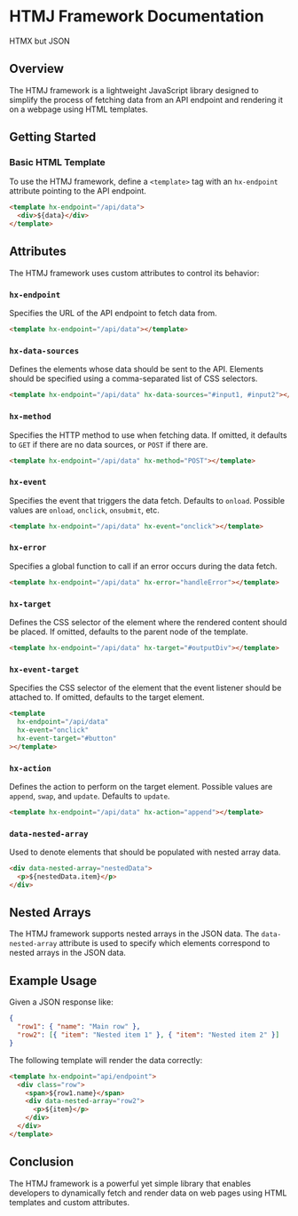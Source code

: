 # HTMJ Framework Documentation

HTMX but JSON

## Overview

The HTMJ framework is a lightweight JavaScript library designed to simplify the process of fetching data from an API endpoint and rendering it on a webpage using HTML templates.

## Getting Started

### Basic HTML Template

To use the HTMJ framework, define a `<template>` tag with an `hx-endpoint` attribute pointing to the API endpoint.

```html
<template hx-endpoint="/api/data">
  <div>${data}</div>
</template>
```

## Attributes

The HTMJ framework uses custom attributes to control its behavior:

### `hx-endpoint`

Specifies the URL of the API endpoint to fetch data from.

```html
<template hx-endpoint="/api/data"></template>
```

### `hx-data-sources`

Defines the elements whose data should be sent to the API. Elements should be specified using a comma-separated list of CSS selectors.

```html
<template hx-endpoint="/api/data" hx-data-sources="#input1, #input2"></template>
```

### `hx-method`

Specifies the HTTP method to use when fetching data. If omitted, it defaults to `GET` if there are no data sources, or `POST` if there are.

```html
<template hx-endpoint="/api/data" hx-method="POST"></template>
```

### `hx-event`

Specifies the event that triggers the data fetch. Defaults to `onload`. Possible values are `onload`, `onclick`, `onsubmit`, etc.

```html
<template hx-endpoint="/api/data" hx-event="onclick"></template>
```

### `hx-error`

Specifies a global function to call if an error occurs during the data fetch.

```html
<template hx-endpoint="/api/data" hx-error="handleError"></template>
```

### `hx-target`

Defines the CSS selector of the element where the rendered content should be placed. If omitted, defaults to the parent node of the template.

```html
<template hx-endpoint="/api/data" hx-target="#outputDiv"></template>
```

### `hx-event-target`

Specifies the CSS selector of the element that the event listener should be attached to. If omitted, defaults to the target element.

```html
<template
  hx-endpoint="/api/data"
  hx-event="onclick"
  hx-event-target="#button"
></template>
```

### `hx-action`

Defines the action to perform on the target element. Possible values are `append`, `swap`, and `update`. Defaults to `update`.

```html
<template hx-endpoint="/api/data" hx-action="append"></template>
```

### `data-nested-array`

Used to denote elements that should be populated with nested array data.

```html
<div data-nested-array="nestedData">
  <p>${nestedData.item}</p>
</div>
```

## Nested Arrays

The HTMJ framework supports nested arrays in the JSON data. The `data-nested-array` attribute is used to specify which elements correspond to nested arrays in the JSON data.

## Example Usage

Given a JSON response like:

```json
{
  "row1": { "name": "Main row" },
  "row2": [{ "item": "Nested item 1" }, { "item": "Nested item 2" }]
}
```

The following template will render the data correctly:

```html
<template hx-endpoint="api/endpoint">
  <div class="row">
    <span>${row1.name}</span>
    <div data-nested-array="row2">
      <p>${item}</p>
    </div>
  </div>
</template>
```

## Conclusion

The HTMJ framework is a powerful yet simple library that enables developers to dynamically fetch and render data on web pages using HTML templates and custom attributes.

